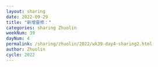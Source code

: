 ```yaml
---
layout: sharing
date: 2022-09-29
title: "新增靈修："
categories: sharing Zhuolin
weekNum: 39
dayNum: 4
permalink: /sharing/zhuolin/2022/wk39-day4-sharing2.html
author: Zhuolin
cycle: 2022
---  
```

